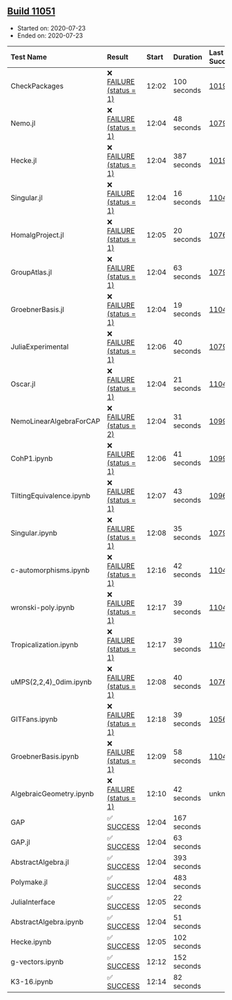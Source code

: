 ## [Build 11051](https://oscarci.mathematik.uni-kl.de/job/oscar/11051/)

* Started on: 2020-07-23
* Ended on: 2020-07-23

| Test Name    | Result | Start | Duration | Last Success | First Failure |
|:-------------|:-------|:------|:---------|:-------------|:--------------|
| CheckPackages | ❌ [FAILURE (status = 1)](https://oscarci.mathematik.uni-kl.de/job/oscar/11051/artifact/logs/build-11051/CheckPackages.log) | 12:02 | 100 seconds | [10197](https://oscarci.mathematik.uni-kl.de/job/oscar/10197/) | [10198](https://oscarci.mathematik.uni-kl.de/job/oscar/10198/) |
| Nemo.jl | ❌ [FAILURE (status = 1)](https://oscarci.mathematik.uni-kl.de/job/oscar/11051/artifact/logs/build-11051/Nemo.jl.log) | 12:04 | 48 seconds | [10790](https://oscarci.mathematik.uni-kl.de/job/oscar/10790/) | [10791](https://oscarci.mathematik.uni-kl.de/job/oscar/10791/) |
| Hecke.jl | ❌ [FAILURE (status = 1)](https://oscarci.mathematik.uni-kl.de/job/oscar/11051/artifact/logs/build-11051/Hecke.jl.log) | 12:04 | 387 seconds | [10197](https://oscarci.mathematik.uni-kl.de/job/oscar/10197/) | [10198](https://oscarci.mathematik.uni-kl.de/job/oscar/10198/) |
| Singular.jl | ❌ [FAILURE (status = 1)](https://oscarci.mathematik.uni-kl.de/job/oscar/11051/artifact/logs/build-11051/Singular.jl.log) | 12:04 | 16 seconds | [11044](https://oscarci.mathematik.uni-kl.de/job/oscar/11044/) | [11048](https://oscarci.mathematik.uni-kl.de/job/oscar/11048/) |
| HomalgProject.jl | ❌ [FAILURE (status = 1)](https://oscarci.mathematik.uni-kl.de/job/oscar/11051/artifact/logs/build-11051/HomalgProject.jl.log) | 12:05 | 20 seconds | [10765](https://oscarci.mathematik.uni-kl.de/job/oscar/10765/) | [10766](https://oscarci.mathematik.uni-kl.de/job/oscar/10766/) |
| GroupAtlas.jl | ❌ [FAILURE (status = 1)](https://oscarci.mathematik.uni-kl.de/job/oscar/11051/artifact/logs/build-11051/GroupAtlas.jl.log) | 12:04 | 63 seconds | [10790](https://oscarci.mathematik.uni-kl.de/job/oscar/10790/) | [10791](https://oscarci.mathematik.uni-kl.de/job/oscar/10791/) |
| GroebnerBasis.jl | ❌ [FAILURE (status = 1)](https://oscarci.mathematik.uni-kl.de/job/oscar/11051/artifact/logs/build-11051/GroebnerBasis.jl.log) | 12:04 | 19 seconds | [11044](https://oscarci.mathematik.uni-kl.de/job/oscar/11044/) | [11048](https://oscarci.mathematik.uni-kl.de/job/oscar/11048/) |
| JuliaExperimental | ❌ [FAILURE (status = 1)](https://oscarci.mathematik.uni-kl.de/job/oscar/11051/artifact/logs/build-11051/JuliaExperimental.log) | 12:06 | 40 seconds | [10790](https://oscarci.mathematik.uni-kl.de/job/oscar/10790/) | [10791](https://oscarci.mathematik.uni-kl.de/job/oscar/10791/) |
| Oscar.jl | ❌ [FAILURE (status = 1)](https://oscarci.mathematik.uni-kl.de/job/oscar/11051/artifact/logs/build-11051/Oscar.jl.log) | 12:04 | 21 seconds | [11044](https://oscarci.mathematik.uni-kl.de/job/oscar/11044/) | [11048](https://oscarci.mathematik.uni-kl.de/job/oscar/11048/) |
| NemoLinearAlgebraForCAP | ❌ [FAILURE (status = 2)](https://oscarci.mathematik.uni-kl.de/job/oscar/11051/artifact/logs/build-11051/NemoLinearAlgebraForCAP.log) | 12:04 | 31 seconds | [10999](https://oscarci.mathematik.uni-kl.de/job/oscar/10999/) | [11000](https://oscarci.mathematik.uni-kl.de/job/oscar/11000/) |
| CohP1.ipynb | ❌ [FAILURE (status = 1)](https://oscarci.mathematik.uni-kl.de/job/oscar/11051/artifact/logs/build-11051/CohP1.ipynb.log) | 12:06 | 41 seconds | [10999](https://oscarci.mathematik.uni-kl.de/job/oscar/10999/) | [11000](https://oscarci.mathematik.uni-kl.de/job/oscar/11000/) |
| TiltingEquivalence.ipynb | ❌ [FAILURE (status = 1)](https://oscarci.mathematik.uni-kl.de/job/oscar/11051/artifact/logs/build-11051/TiltingEquivalence.ipynb.log) | 12:07 | 43 seconds | [10962](https://oscarci.mathematik.uni-kl.de/job/oscar/10962/) | [10963](https://oscarci.mathematik.uni-kl.de/job/oscar/10963/) |
| Singular.ipynb | ❌ [FAILURE (status = 1)](https://oscarci.mathematik.uni-kl.de/job/oscar/11051/artifact/logs/build-11051/Singular.ipynb.log) | 12:08 | 35 seconds | [10790](https://oscarci.mathematik.uni-kl.de/job/oscar/10790/) | [10791](https://oscarci.mathematik.uni-kl.de/job/oscar/10791/) |
| c-automorphisms.ipynb | ❌ [FAILURE (status = 1)](https://oscarci.mathematik.uni-kl.de/job/oscar/11051/artifact/logs/build-11051/c-automorphisms.ipynb.log) | 12:16 | 42 seconds | [11043](https://oscarci.mathematik.uni-kl.de/job/oscar/11043/) | [11044](https://oscarci.mathematik.uni-kl.de/job/oscar/11044/) |
| wronski-poly.ipynb | ❌ [FAILURE (status = 1)](https://oscarci.mathematik.uni-kl.de/job/oscar/11051/artifact/logs/build-11051/wronski-poly.ipynb.log) | 12:17 | 39 seconds | [11042](https://oscarci.mathematik.uni-kl.de/job/oscar/11042/) | [11043](https://oscarci.mathematik.uni-kl.de/job/oscar/11043/) |
| Tropicalization.ipynb | ❌ [FAILURE (status = 1)](https://oscarci.mathematik.uni-kl.de/job/oscar/11051/artifact/logs/build-11051/Tropicalization.ipynb.log) | 12:17 | 39 seconds | [11044](https://oscarci.mathematik.uni-kl.de/job/oscar/11044/) | [11048](https://oscarci.mathematik.uni-kl.de/job/oscar/11048/) |
| uMPS(2,2,4)_0dim.ipynb | ❌ [FAILURE (status = 1)](https://oscarci.mathematik.uni-kl.de/job/oscar/11051/artifact/logs/build-11051/uMPS-2-2-4-_0dim.ipynb.log) | 12:08 | 40 seconds | [10765](https://oscarci.mathematik.uni-kl.de/job/oscar/10765/) | [10766](https://oscarci.mathematik.uni-kl.de/job/oscar/10766/) |
| GITFans.ipynb | ❌ [FAILURE (status = 1)](https://oscarci.mathematik.uni-kl.de/job/oscar/11051/artifact/logs/build-11051/GITFans.ipynb.log) | 12:18 | 39 seconds | [10566](https://oscarci.mathematik.uni-kl.de/job/oscar/10566/) | [10567](https://oscarci.mathematik.uni-kl.de/job/oscar/10567/) |
| GroebnerBasis.ipynb | ❌ [FAILURE (status = 1)](https://oscarci.mathematik.uni-kl.de/job/oscar/11051/artifact/logs/build-11051/GroebnerBasis.ipynb.log) | 12:09 | 58 seconds | [11044](https://oscarci.mathematik.uni-kl.de/job/oscar/11044/) | [11048](https://oscarci.mathematik.uni-kl.de/job/oscar/11048/) |
| AlgebraicGeometry.ipynb | ❌ [FAILURE (status = 1)](https://oscarci.mathematik.uni-kl.de/job/oscar/11051/artifact/logs/build-11051/AlgebraicGeometry.ipynb.log) | 12:10 | 42 seconds | unknown | unknown |
| GAP | ✅ [SUCCESS](https://oscarci.mathematik.uni-kl.de/job/oscar/11051/artifact/logs/build-11051/GAP.log) | 12:04 | 167 seconds |  |  |
| GAP.jl | ✅ [SUCCESS](https://oscarci.mathematik.uni-kl.de/job/oscar/11051/artifact/logs/build-11051/GAP.jl.log) | 12:04 | 63 seconds |  |  |
| AbstractAlgebra.jl | ✅ [SUCCESS](https://oscarci.mathematik.uni-kl.de/job/oscar/11051/artifact/logs/build-11051/AbstractAlgebra.jl.log) | 12:04 | 393 seconds |  |  |
| Polymake.jl | ✅ [SUCCESS](https://oscarci.mathematik.uni-kl.de/job/oscar/11051/artifact/logs/build-11051/Polymake.jl.log) | 12:04 | 483 seconds |  |  |
| JuliaInterface | ✅ [SUCCESS](https://oscarci.mathematik.uni-kl.de/job/oscar/11051/artifact/logs/build-11051/JuliaInterface.log) | 12:05 | 22 seconds |  |  |
| AbstractAlgebra.ipynb | ✅ [SUCCESS](https://oscarci.mathematik.uni-kl.de/job/oscar/11051/artifact/logs/build-11051/AbstractAlgebra.ipynb.log) | 12:04 | 51 seconds |  |  |
| Hecke.ipynb | ✅ [SUCCESS](https://oscarci.mathematik.uni-kl.de/job/oscar/11051/artifact/logs/build-11051/Hecke.ipynb.log) | 12:05 | 102 seconds |  |  |
| g-vectors.ipynb | ✅ [SUCCESS](https://oscarci.mathematik.uni-kl.de/job/oscar/11051/artifact/logs/build-11051/g-vectors.ipynb.log) | 12:12 | 152 seconds |  |  |
| K3-16.ipynb | ✅ [SUCCESS](https://oscarci.mathematik.uni-kl.de/job/oscar/11051/artifact/logs/build-11051/K3-16.ipynb.log) | 12:14 | 82 seconds |  |  |
